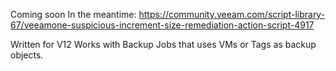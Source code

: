 Coming soon
In the meantime: https://community.veeam.com/script-library-67/veeamone-suspicious-increment-size-remediation-action-script-4917

Written for V12
Works with Backup Jobs that uses VMs or Tags as backup objects.
